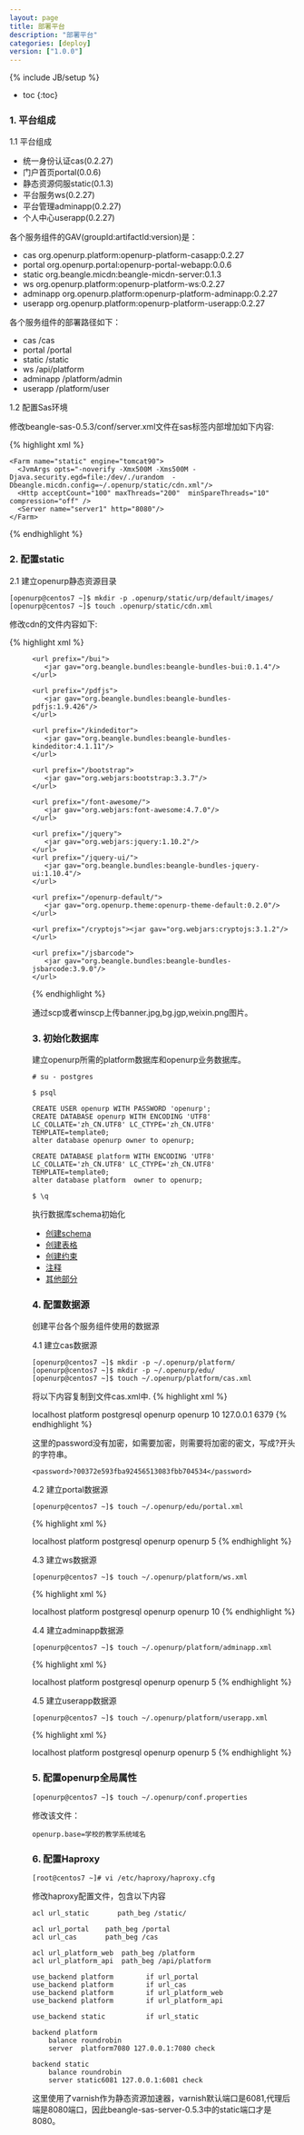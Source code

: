 ```yaml
---
layout: page
title: 部署平台
description: "部署平台"
categories: [deploy]
version: ["1.0.0"]
---
```

{% include JB/setup %}

* toc
{:toc}

### 1. 平台组成

1.1 平台组成

* 统一身份认证cas(0.2.27)
* 门户首页portal(0.0.6)
* 静态资源伺服static(0.1.3)
* 平台服务ws(0.2.27)
* 平台管理adminapp(0.2.27)
* 个人中心userapp(0.2.27)

各个服务组件的GAV(groupId:artifactId:version)是：

* cas      org.openurp.platform:openurp-platform-casapp:0.2.27
* portal   org.openurp.portal:openurp-portal-webapp:0.0.6
* static   org.beangle.micdn:beangle-micdn-server:0.1.3
* ws       org.openurp.platform:openurp-platform-ws:0.2.27
* adminapp org.openurp.platform:openurp-platform-adminapp:0.2.27
* userapp  org.openurp.platform:openurp-platform-userapp:0.2.27

各个服务组件的部署路径如下：
* cas      /cas
* portal   /portal
* static   /static
* ws       /api/platform
* adminapp /platform/admin
* userapp  /platform/user

1.2 配置Sas环境

修改beangle-sas-0.5.3/conf/server.xml文件在sas标签内部增加如下内容:

{% highlight xml %}
  <Farms>
    <Farm name="platform" engine="tomcat90">
      <JvmArgs opts="-noverify -Xmx1500M -Xms1500M -Djava.security.egd=file:/dev/./urandom"/>
      <Http acceptCount="100" maxThreads="200"  minSpareThreads="10"  compression="off"  />
      <Server name="server1"  http="7080"  />
    </Farm>

    <Farm name="static" engine="tomcat90">
      <JvmArgs opts="-noverify -Xmx500M -Xms500M -Djava.security.egd=file:/dev/./urandom  -Dbeangle.micdn.config=~/.openurp/static/cdn.xml"/>
      <Http acceptCount="100" maxThreads="200"  minSpareThreads="10"  compression="off" /> 
      <Server name="server1" http="8080"/>
    </Farm>
  </Farms>

  <Webapps>
    <Webapp name="platform-cas"  gav="org.openurp.platform:openurp-platform-casapp:0.2.27" />
    <Webapp name="edu-portal"  gav="org.openurp.edu:openurp-edu-portal:0.0.4" />
    <Webapp name="platform-ws"  gav="org.openurp.platform:openurp-platform-ws:0.2.27" />
    <Webapp name="platform-adminapp"  gav="org.openurp.platform:openurp-platform-adminapp:0.2.27" />
    <Webapp name="platform-userapp"  gav="org.openurp.platform:openurp-platform-userapp:0.2.27" />
    <Webapp name="static" gav="org.beangle.micdn:beangle-micdn-server:0.1.3"/>
  </Webapps>

  <Deployments>
    <Deployment webapp="platform-cas" on="platform" path="/cas"/>
    <Deployment webapp="edu-portal" on="platform" path="/portal"/>
    <Deployment webapp="platform-ws" on="platform" path="/api/platform"/>
    <Deployment webapp="platform-adminapp" on="platform" path="/platform/admin"/>
    <Deployment webapp="platform-userapp" on="platform" path="/platform/user"/>
    <Deployment webapp="static" on="static" path="/static" />
  </Deployments>
{% endhighlight %}

### 2. 配置static

2.1 建立openurp静态资源目录

    [openurp@centos7 ~]$ mkdir -p .openurp/static/urp/default/images/
    [openurp@centos7 ~]$ touch .openurp/static/cdn.xml

修改cdn的文件内容如下:

{% highlight xml %}
<?xml version="1.0" encoding="UTF-8"?>
<micdn>
  <contents>
    <url prefix="/urp">
       <dir location="/home/openurp/.openurp/static"/>
    </url>
    <url prefix="/my97">
       <jar gav="org.beangle.bundles:beangle-bundles-my97:4.8"/>
    </url>

    <url prefix="/bui">
       <jar gav="org.beangle.bundles:beangle-bundles-bui:0.1.4"/>
    </url>

    <url prefix="/pdfjs">
       <jar gav="org.beangle.bundles:beangle-bundles-pdfjs:1.9.426"/>
    </url>

    <url prefix="/kindeditor">
       <jar gav="org.beangle.bundles:beangle-bundles-kindeditor:4.1.11"/>
    </url>

    <url prefix="/bootstrap">
       <jar gav="org.webjars:bootstrap:3.3.7"/>
    </url>

    <url prefix="/font-awesome/">
       <jar gav="org.webjars:font-awesome:4.7.0"/>
    </url>

    <url prefix="/jquery">
       <jar gav="org.webjars:jquery:1.10.2"/>
    </url>
    <url prefix="/jquery-ui/">
       <jar gav="org.beangle.bundles:beangle-bundles-jquery-ui:1.10.4"/>
	</url>

    <url prefix="/openurp-default/">
       <jar gav="org.openurp.theme:openurp-theme-default:0.2.0"/>
    </url>

    <url prefix="/cryptojs"><jar gav="org.webjars:cryptojs:3.1.2"/></url>
 
    <url prefix="/jsbarcode">
       <jar gav="org.beangle.bundles:beangle-bundles-jsbarcode:3.9.0"/>
    </url>
  </contents>
</micdn>
{% endhighlight %}

通过scp或者winscp上传banner.jpg,bg.jgp,weixin.png图片。

### 3. 初始化数据库

建立openurp所需的platform数据库和openurp业务数据库。

    # su - postgres

    $ psql

    CREATE USER openurp WITH PASSWORD 'openurp';
    CREATE DATABASE openurp WITH ENCODING 'UTF8' LC_COLLATE='zh_CN.UTF8' LC_CTYPE='zh_CN.UTF8' TEMPLATE=template0;
    alter database openurp owner to openurp;

    CREATE DATABASE platform WITH ENCODING 'UTF8' LC_COLLATE='zh_CN.UTF8' LC_CTYPE='zh_CN.UTF8' TEMPLATE=template0;
    alter database platform  owner to openurp;

    $ \q

执行数据库schema初始化
* [创建schema](/ddl/platform/0-schemas.sql)
* [创建表格](/ddl/platform/1-tables.sql)
* [创建约束](/ddl/platform/2-constraints.sql)
* [注释](/ddl/platform/5-comments.sql)
* [其他部分](/ddl/platform/6-misc.sql)
### 4. 配置数据源

创建平台各个服务组件使用的数据源

4.1 建立cas数据源

    [openurp@centos7 ~]$ mkdir -p ~/.openurp/platform/
    [openurp@centos7 ~]$ mkdir -p ~/.openurp/edu/
    [openurp@centos7 ~]$ touch ~/.openurp/platform/cas.xml

将以下内容复制到文件cas.xml中.
{% highlight xml %}
<?xml version="1.0"?>
<app secret="openurp-platform-casapp">
  <resources>
    <datasource name="default">
      <serverName>localhost</serverName>
      <databaseName>platform</databaseName>
      <driver>postgresql</driver>
      <user>openurp</user>
      <password>openurp</password>
      <maximumPoolSize>10</maximumPoolSize>
    </datasource>
    <redis>
      <host>127.0.0.1</host>
      <port>6379</port>
    </redis>
  </resources>
 <config>
    <login enableCaptcha="true"  forceHttps="false"></login>
  </config>
</app>
{% endhighlight %}

这里的password没有加密，如需要加密，则需要将加密的密文，写成?开头的字符串。

    <password>?00372e593fba92456513083fbb704534</password>

4.2 建立portal数据源

    [openurp@centos7 ~]$ touch ~/.openurp/edu/portal.xml

{% highlight xml %}
<?xml version="1.0"?>
<app secret="openurp-portal-webapp">
  <resources>
    <datasource name="default">
      <serverName>localhost</serverName>
      <databaseName>platform</databaseName>
      <driver>postgresql</driver>
      <user>openurp</user>
      <password>openurp</password>
      <maximumPoolSize>5</maximumPoolSize>
    </datasource>
  </resources>
</app>
{% endhighlight %}

4.3 建立ws数据源

    [openurp@centos7 ~]$ touch ~/.openurp/platform/ws.xml

{% highlight xml %}
<?xml version="1.0"?>
<app secret="openurp-platform-ws">
  <resources>
    <datasource name="default">
      <serverName>localhost</serverName>
      <databaseName>platform</databaseName>
      <driver>postgresql</driver>
      <user>openurp</user>
      <password>openurp</password>
      <maximumPoolSize>10</maximumPoolSize>
    </datasource>
  </resources>
</app>
{% endhighlight %}

4.4 建立adminapp数据源

    [openurp@centos7 ~]$ touch ~/.openurp/platform/adminapp.xml

{% highlight xml %}
<?xml version="1.0"?>
<app secret="openurp-platform-adminapp">
  <resources>
    <datasource name="default">
      <serverName>localhost</serverName>
      <databaseName>platform</databaseName>
      <driver>postgresql</driver>
      <user>openurp</user>
      <password>openurp</password>
      <maximumPoolSize>5</maximumPoolSize>
    </datasource>
  </resources>
</app>
{% endhighlight %}

4.5 建立userapp数据源

    [openurp@centos7 ~]$ touch ~/.openurp/platform/userapp.xml

{% highlight xml %}
<?xml version="1.0"?>
<app secret="openurp-platform-userapp">
  <resources>
    <datasource name="default">
      <serverName>localhost</serverName>
      <databaseName>platform</databaseName>
      <driver>postgresql</driver>
      <user>openurp</user>
      <password>openurp</password>
      <maximumPoolSize>5</maximumPoolSize>
    </datasource>
  </resources>
</app>
{% endhighlight %}

### 5. 配置openurp全局属性

    [openurp@centos7 ~]$ touch ~/.openurp/conf.properties

修改该文件：

    openurp.base=学校的教学系统域名


### 6. 配置Haproxy

    [root@centos7 ~]# vi /etc/haproxy/haproxy.cfg

修改haproxy配置文件，包含以下内容

    acl url_static       path_beg /static/

    acl url_portal    path_beg /portal
    acl url_cas       path_beg /cas

    acl url_platform_web  path_beg /platform
    acl url_platform_api  path_beg /api/platform

    use_backend platform        if url_portal
    use_backend platform        if url_cas
    use_backend platform        if url_platform_web
    use_backend platform        if url_platform_api

    use_backend static          if url_static

    backend platform
        balance roundrobin
        server  platform7080 127.0.0.1:7080 check

    backend static
        balance roundrobin
        server static6081 127.0.0.1:6081 check

这里使用了varnish作为静态资源加速器，varnish默认端口是6081,代理后端是8080端口，因此beangle-sas-server-0.5.3中的static端口才是8080。

